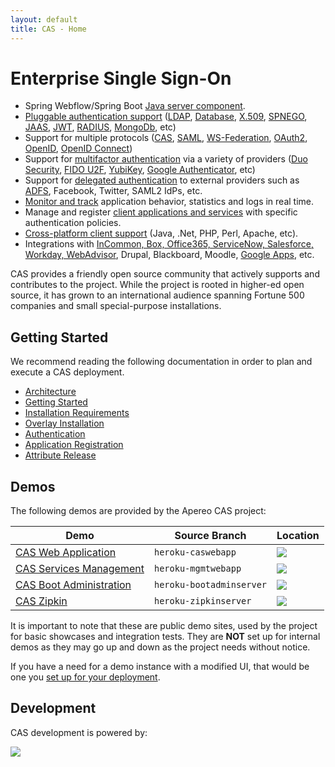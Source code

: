 ```yaml
---
layout: default
title: CAS - Home
---
```


# Enterprise Single Sign-On

* Spring Webflow/Spring Boot [Java server component](planning/Architecture.html).
* [Pluggable authentication support](Configuring-Authentication-Components.html) ([LDAP](installation/LDAP-Authentication.html), 
[Database](installation/Database-Authentication.html), [X.509](installation/X509-Authentication.html), [SPNEGO](installation/SPNEGO-Authentication.html), 
[JAAS](installation/JAAS-Authentication.html), [JWT](installation/JWT-Authentication.html), 
[RADIUS](installation/RADIUS-Authentication.html), [MongoDb](installation/MongoDb-Authentication.html), etc)
* Support for multiple protocols ([CAS](protocol/CAS-Protocol.html), [SAML](protocol/SAML-Protocol.html), [WS-Federation](protocol/WS-Federation-Protocol.html),
[OAuth2](protocol/OAuth-Protocol.html), [OpenID](protocol/OpenID-Protocol.html), [OpenID Connect](protocol/OIDC-Protocol.html))
* Support for [multifactor authentication](installation/Configuring-Multifactor-Authentication.html) via a variety of 
providers ([Duo Security](installation/DuoSecurity-Authentication.html), [FIDO U2F](installation/FIDO-U2F-Authentication.html), 
[YubiKey](installation/YubiKey-Authentication.html), [Google Authenticator](installation/GoogleAuthenticator-Authentication.html), etc)
* Support for [delegated authentication](integration/Delegate-Authentication.html) to external providers such as [ADFS](integration/ADFS-Integration.html), Facebook, Twitter, SAML2 IdPs, etc.
* [Monitor and track](installation/Monitoring-Statistics.html) application behavior, statistics and logs in real time.
* Manage and register [client applications and services](installation/Service-Management.html) with specific authentication policies.
* [Cross-platform client support](integration/CAS-Clients.html) (Java, .Net, PHP, Perl, Apache, etc).
* Integrations with [InCommon, Box, Office365, ServiceNow, Salesforce, Workday, WebAdvisor](integration/Configuring-SAML-SP-Integrations.html), Drupal, Blackboard, Moodle, [Google Apps](integration/Google-Apps-Integration.html), etc.

CAS provides a friendly open source community that actively supports and contributes to the project.
While the project is rooted in higher-ed open source, it has grown to an international audience spanning
Fortune 500 companies and small special-purpose installations.

## Getting Started

We recommend reading the following documentation in order to plan and execute a CAS deployment.

* [Architecture](planning/Architecture.html)
* [Getting Started](planning/Getting-Started.html)
* [Installation Requirements](planning/Installation-Requirements.html)
* [Overlay Installation](installation/Maven-Overlay-Installation.html)
* [Authentication](installation/Configuring-Authentication-Components.html)
* [Application Registration](installation/Service-Management.html)
* [Attribute Release](integration/Attribute-Release.html)

## Demos

The following demos are provided by the Apereo CAS project:

| Demo                    | Source Branch            | Location
|-------------------------|--------------------------|----------------------------------------------------
| [CAS Web Application](index.html)     | `heroku-caswebapp`       | [![](https://heroku-badge.herokuapp.com/?app=jasigcas&root=/cas/login)](https://jasigcas.herokuapp.com/cas)
| [CAS Services Management](installation/Installing-ServicesMgmt-Webapp.html) | `heroku-mgmtwebapp`      | [![](https://heroku-badge.herokuapp.com/?app=jasigcasmgmt&root=/cas-management/login)](https://jasigcasmgmt.herokuapp.com/cas-management) 
| [CAS Boot Administration](installation/Configuring-Monitoring-Administration.html) | `heroku-bootadminserver` | [![](https://heroku-badge.herokuapp.com/?app=casbootadminserver&)](https://casbootadminserver.herokuapp.com/)
| [CAS Zipkin](installation/Monitoring-Statistics.html#distributed-tracing) | `heroku-zipkinserver`    | [![](https://heroku-badge.herokuapp.com/?app=caszipkinserver)](https://caszipkinserver.herokuapp.com/)

It is important to note that these are public demo sites, used by the project for basic showcases and integration tests. They are **NOT** set up for internal demos as they may go up and down as the project needs without notice. 

If you have a need for a demo instance with a modified UI, that would be one you [set up for your deployment](installation/Maven-Overlay-Installation.html). 

## Development

CAS development is powered by: <br/>

<a href="http://www.jetbrains.com/idea/" target="_blank"><img src="../images/intellijidea.gif" valign="middle" style="vertical-align:middle"></a>
